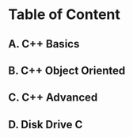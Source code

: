 # Table of Content
## A. C++ Basics
###

## B. C++ Object Oriented
###

## C. C++ Advanced
###

## D. Disk Drive C
###

## 
